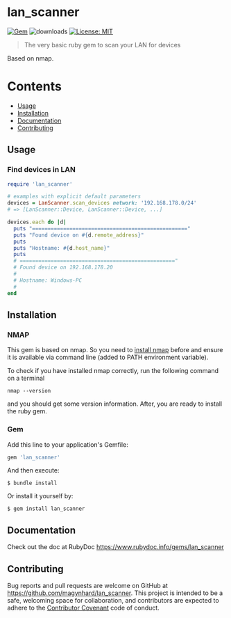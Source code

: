 # lan_scanner
[![Gem](https://img.shields.io/gem/v/lan_scanner?color=default&style=plastic&logo=ruby&logoColor=red)](https://rubygems.org/gems/lan_scanner)
![downloads](https://img.shields.io/gem/dt/lan_scanner?color=blue&style=plastic)
[![License: MIT](https://img.shields.io/badge/License-MIT-gold.svg?style=plastic&logo=mit)](LICENSE)

> The very basic ruby gem to scan your LAN for devices

Based on nmap.

# Contents

* [Usage](#usage)
* [Installation](#installation)
* [Documentation](#documentation)
* [Contributing](#contributing)




<a name="usage"></a>
## Usage

### Find devices in LAN
```ruby
require 'lan_scanner'

# examples with explicit default parameters
devices = LanScanner.scan_devices network: '192.168.178.0/24'
# => [LanScanner::Device, LanScanner::Device, ...]

devices.each do |d|
  puts "=================================================="
  puts "Found device on #{d.remote_address}"
  puts
  puts "Hostname: #{d.host_name}"
  puts
  # =================================================="
  # Found device on 192.168.178.20
  # 
  # Hostname: Windows-PC
  # 
end

```


<a name="installation"></a>
## Installation

### NMAP

This gem is based on nmap. So you need to [install nmap](https://nmap.org/download.html) before and ensure it is available via command line (added to PATH environment variable).

To check if you have installed nmap correctly, run the following command on a terminal

```
nmap --version
```

and you should get some version information. After, you are ready to install the ruby gem.

### Gem

Add this line to your application's Gemfile:

```ruby
gem 'lan_scanner'
```

And then execute:

    $ bundle install

Or install it yourself by:

    $ gem install lan_scanner




  
<a name="documentation"></a>    
## Documentation
Check out the doc at RubyDoc
<a href="https://www.rubydoc.info/gems/lan_scanner">https://www.rubydoc.info/gems/lan_scanner</a>





<a name="contributing"></a>    
## Contributing

Bug reports and pull requests are welcome on GitHub at https://github.com/magynhard/lan_scanner. This project is intended to be a safe, welcoming space for collaboration, and contributors are expected to adhere to the [Contributor Covenant](http://contributor-covenant.org) code of conduct.

